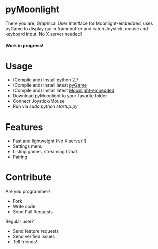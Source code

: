# pyMoonlight  
There you are, Graphical User Interface for Moonlight-embedded, uses pyGame to display gui in framebuffer and catch Joystick, mouse and keyboard input. No X server needed!   
  
#### Work in progress!  

# Usage  
- (Compile and) Install python 2.7  
- (Compile and) Install latest [pyGame](http://www.pygame.org/wiki/Compilation)  
- (Compile and) Install latest [Moonlight-embedded](https://github.com/irtimmer/moonlight-embedded)  
- Download pyMoonlight to your favorite folder  
- Connect Joystick/Mouse  
- Run via *sudo python startup.py*  
  
# Features  
- Fast and lightweight (No X server!!)  
- Settings menu  
- Listing games, streaming (Daa)  
- Pairing  
  
# Contribute  

Are you programmer?  
- Fork  
- Write code  
- Send Pull Requests  

Regular user?  
- Send feature requests  
- Send verified issues  
- Tell friends!  